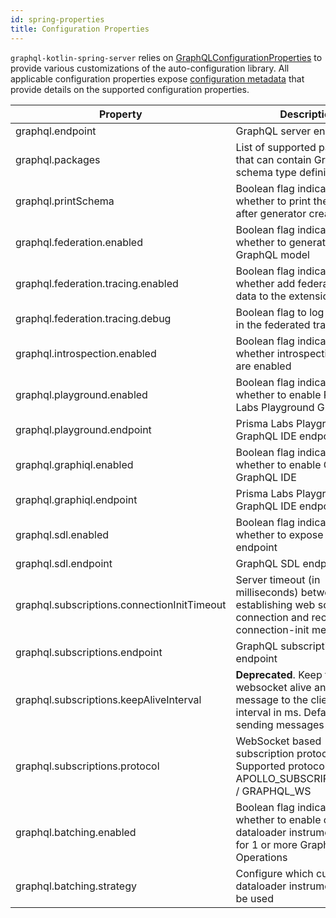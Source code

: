```yaml
---
id: spring-properties
title: Configuration Properties
---
```


`graphql-kotlin-spring-server` relies
on [GraphQLConfigurationProperties](https://github.com/ExpediaGroup/graphql-kotlin/blob/master/servers/graphql-kotlin-spring-server/src/main/kotlin/com/expediagroup/graphql/server/spring/GraphQLConfigurationProperties.kt)
to provide various customizations of the auto-configuration library. All applicable configuration properties
expose [configuration
metadata](https://docs.spring.io/spring-boot/docs/current/reference/html/configuration-metadata.html) that provide
details on the supported configuration properties.

| Property                                    | Description                                                                                                                      | Default Value                 |
|---------------------------------------------|----------------------------------------------------------------------------------------------------------------------------------|-------------------------------|
| graphql.endpoint                            | GraphQL server endpoint                                                                                                          | graphql                       |
| graphql.packages                            | List of supported packages that can contain GraphQL schema type definitions                                                      |                               |
| graphql.printSchema                         | Boolean flag indicating whether to print the schema after generator creates it                                                   | false                         |
| graphql.federation.enabled                  | Boolean flag indicating whether to generate federated GraphQL model                                                              | false                         |
| graphql.federation.tracing.enabled          | Boolean flag indicating whether add federated tracing data to the extensions                                                     | true (if federation enabled)  |
| graphql.federation.tracing.debug            | Boolean flag to log debug info in the federated tracing                                                                          | false (if federation enabled) |
| graphql.introspection.enabled               | Boolean flag indicating whether introspection queries are enabled                                                                | true                          |
| graphql.playground.enabled                  | Boolean flag indicating whether to enable Prisma Labs Playground GraphQL IDE                                                     | false                         |
| graphql.playground.endpoint                 | Prisma Labs Playground GraphQL IDE endpoint                                                                                      | playground                    |
| graphql.graphiql.enabled                    | Boolean flag indicating whether to enable GraphiQL GraphQL IDE                                                                   | true                          |
| graphql.graphiql.endpoint                   | Prisma Labs Playground GraphQL IDE endpoint                                                                                      | graphiql                      |
| graphql.sdl.enabled                         | Boolean flag indicating whether to expose SDL endpoint                                                                           | true                          |
| graphql.sdl.endpoint                        | GraphQL SDL endpoint                                                                                                             | sdl                           |
| graphql.subscriptions.connectionInitTimeout | Server timeout (in milliseconds) between establishing web socket connection and receiving connection-init message                | 60_000                        |
| graphql.subscriptions.endpoint              | GraphQL subscriptions endpoint                                                                                                   | subscriptions                 |
| graphql.subscriptions.keepAliveInterval     | **Deprecated**. Keep the websocket alive and send a message to the client every interval in ms. Defaults to not sending messages | null                          |
| graphql.subscriptions.protocol              | WebSocket based subscription protocol. Supported protocols: APOLLO_SUBSCRIPTIONS_WS / GRAPHQL_WS                                 | GRAPHQL_WS                    |
| graphql.batching.enabled                    | Boolean flag indicating whether to enable custom dataloader instrumentations for 1 or more GraphQL Operations                    | false                         |
| graphql.batching.strategy                   | Configure which custom dataloader instrumentation will be used                                                                   | SYNC_EXHAUSTION               |
